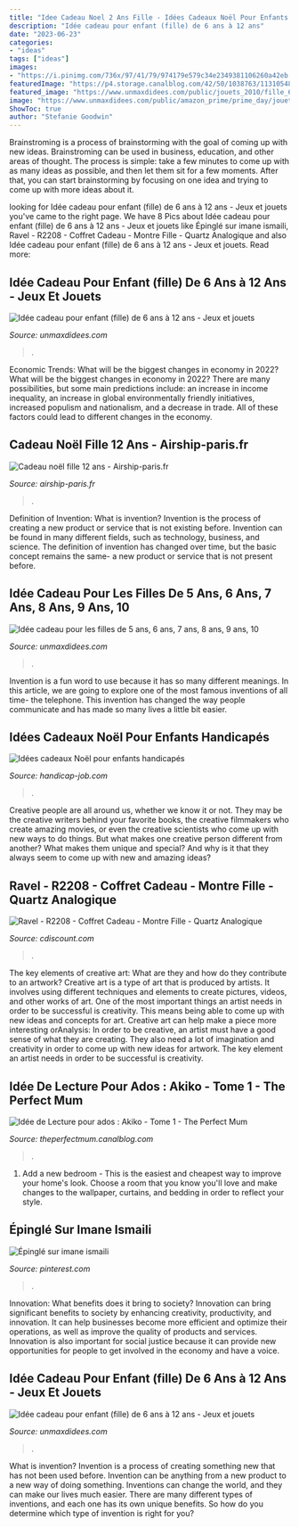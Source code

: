 ```yaml
---
title: "Idee Cadeau Noel 2 Ans Fille - Idées Cadeaux Noël Pour Enfants Handicapés"
description: "Idée cadeau pour enfant (fille) de 6 ans à 12 ans"
date: "2023-06-23"
categories:
- "ideas"
tags: ["ideas"]
images:
- "https://i.pinimg.com/736x/97/41/79/974179e579c34e2349381106260a42eb.jpg"
featuredImage: "https://p4.storage.canalblog.com/42/50/1038763/113105483.jpg"
featured_image: "https://www.unmaxdidees.com/public/jouets_2010/fille_6_-_12_ans/.cadeau_noel_anniversaire_fille_hannah_montana_s.jpg"
image: "https://www.unmaxdidees.com/public/amazon_prime/prime_day/jouet/.jeu_jouet_pas_cher_prime_day_piques_a_assembler_m.jpg"
ShowToc: true
author: "Stefanie Goodwin"
---
```



Brainstroming is a process of brainstorming with the goal of coming up with new ideas. Brainstroming can be used in business, education, and other areas of thought. The process is simple: take a few minutes to come up with as many ideas as possible, and then let them sit for a few moments. After that, you can start brainstorming by focusing on one idea and trying to come up with more ideas about it.

	

		
looking for Idée cadeau pour enfant (fille) de 6 ans à 12 ans - Jeux et jouets you've came to the right page. We have 8 Pics about Idée cadeau pour enfant (fille) de 6 ans à 12 ans - Jeux et jouets like Épinglé sur imane ismaili, Ravel - R2208 - Coffret Cadeau - Montre Fille - Quartz Analogique and also Idée cadeau pour enfant (fille) de 6 ans à 12 ans - Jeux et jouets. Read more:
		
    
## Idée Cadeau Pour Enfant (fille) De 6 Ans à 12 Ans - Jeux Et Jouets

<img loading=lazy src="https://www.unmaxdidees.com/public/amazon_prime/prime_day/jouet/.jeu_jouet_pas_cher_prime_day_piques_a_assembler_m.jpg" onerror="this.onerror=null;this.src='https://tse3.mm.bing.net/th?id=OIP.Esh4PCNtgrpCbjxDqz90BAAAAA&amp;pid=15.1';" alt="Idée cadeau pour enfant (fille) de 6 ans à 12 ans - Jeux et jouets">

_Source: unmaxdidees.com_

>. 

	

Economic Trends: What will be the biggest changes in economy in 2022?
What will be the biggest changes in economy in 2022? There are many possibilities, but some main predictions include: an increase in income inequality, an increase in global environmentally friendly initiatives, increased populism and nationalism, and a decrease in trade. All of these factors could lead to different changes in the economy.

    
## Cadeau Noël Fille 12 Ans - Airship-paris.fr

<img loading=lazy src="https://www.airship-paris.fr/wp-content/uploads/2019/09/42612775281_idee-cadeau-noel-fille-de-12-ans-2.jpg" onerror="this.onerror=null;this.src='https://tse1.mm.bing.net/th?id=OIP.iKh7hBghd_9B4z1Xh_ZtwgHaE8&amp;pid=15.1';" alt="Cadeau noël fille 12 ans - Airship-paris.fr">

_Source: airship-paris.fr_

>. 

	

Definition of Invention: What is invention?
Invention is the process of creating a new product or service that is not existing before. Invention can be found in many different fields, such as technology, business, and science. The definition of invention has changed over time, but the basic concept remains the same- a new product or service that is not present before.

    
## Idée Cadeau Pour Les Filles De 5 Ans, 6 Ans, 7 Ans, 8 Ans, 9 Ans, 10

<img loading=lazy src="https://www.unmaxdidees.com/public/jouets_2010/fille_6_-_12_ans/.cadeau_noel_anniversaire_fille_hannah_montana_s.jpg" onerror="this.onerror=null;this.src='https://tse1.mm.bing.net/th?id=OIP.w5lXGMVm7XzS7IZZvmquOgHaHa&amp;pid=15.1';" alt="Idée cadeau pour les filles de 5 ans, 6 ans, 7 ans, 8 ans, 9 ans, 10">

_Source: unmaxdidees.com_

>. 

	

Invention is a fun word to use because it has so many different meanings. In this article, we are going to explore one of the most famous inventions of all time- the telephone. This invention has changed the way people communicate and has made so many lives a little bit easier.

    
## Idées Cadeaux Noël Pour Enfants Handicapés

<img loading=lazy src="https://www.handicap-job.com/blog/wp-content/uploads/2015/12/idees-de-cadeaux-13.jpg" onerror="this.onerror=null;this.src='https://tse3.mm.bing.net/th?id=OIP.W9OsLmgKLuWfoXa3fJZfbgHaFj&amp;pid=15.1';" alt="Idées cadeaux Noël pour enfants handicapés">

_Source: handicap-job.com_

>. 

	

Creative people are all around us, whether we know it or not. They may be the creative writers behind your favorite books, the creative filmmakers who create amazing movies, or even the creative scientists who come up with new ways to do things. But what makes one creative person different from another? What makes them unique and special? And why is it that they always seem to come up with new and amazing ideas?

    
## Ravel - R2208 - Coffret Cadeau - Montre Fille - Quartz Analogique

<img loading=lazy src="https://i2.cdscdn.com/pdt2/7/1/3/1/700x700/rav6815699892713/rw/ravel-r2208-coffret-cadeau-montre-fille-qu.jpg" onerror="this.onerror=null;this.src='https://tse4.mm.bing.net/th?id=OIP.M-zf87Xk0OAfBtXVdYqq1wHaHa&amp;pid=15.1';" alt="Ravel - R2208 - Coffret Cadeau - Montre Fille - Quartz Analogique">

_Source: cdiscount.com_

>. 

	

The key elements of creative art: What are they and how do they contribute to an artwork?
Creative art is a type of art that is produced by artists. It involves using different techniques and elements to create pictures, videos, and other works of art. One of the most important things an artist needs in order to be successful is creativity. This means being able to come up with new ideas and concepts for art. Creative art can help make a piece more interesting orAnalysis: In order to be creative, an artist must have a good sense of what they are creating. They also need a lot of imagination and creativity in order to come up with new ideas for artwork. The key element an artist needs in order to be successful is creativity.

    
## Idée De Lecture Pour Ados : Akiko - Tome 1 - The Perfect Mum

<img loading=lazy src="https://p4.storage.canalblog.com/42/50/1038763/113105483.jpg" onerror="this.onerror=null;this.src='https://tse1.mm.bing.net/th?id=OIP.5xAajeuvMR7wkZIlsHDVlgAAAA&amp;pid=15.1';" alt="Idée de Lecture pour ados : Akiko - Tome 1 - The Perfect Mum">

_Source: theperfectmum.canalblog.com_

>. 

	

1. Add a new bedroom - This is the easiest and cheapest way to improve your home's look. Choose a room that you know you'll love and make changes to the wallpaper, curtains, and bedding in order to reflect your style.

    
## Épinglé Sur Imane Ismaili

<img loading=lazy src="https://i.pinimg.com/736x/97/41/79/974179e579c34e2349381106260a42eb.jpg" onerror="this.onerror=null;this.src='https://tse3.mm.bing.net/th?id=OIP.6vsWiBmO78hn7oZb_iJICwHaJc&amp;pid=15.1';" alt="Épinglé sur imane ismaili">

_Source: pinterest.com_

>. 

	

Innovation: What benefits does it bring to society?
Innovation can bring significant benefits to society by enhancing creativity, productivity, and innovation. It can help businesses become more efficient and optimize their operations, as well as improve the quality of products and services. Innovation is also important for social justice because it can provide new opportunities for people to get involved in the economy and have a voice.

    
## Idée Cadeau Pour Enfant (fille) De 6 Ans à 12 Ans - Jeux Et Jouets

<img loading=lazy src="https://www.unmaxdidees.com/public/jouets_2017/6-12/cadeau_fille_6_ans__7_ans__8_ans__10_ans__12_ans_deco_couture_coussins_a_decorer_alex_toys.jpg" onerror="this.onerror=null;this.src='https://tse2.mm.bing.net/th?id=OIP.buVeR3IK8h_YML8riS87YgHaHk&amp;pid=15.1';" alt="Idée cadeau pour enfant (fille) de 6 ans à 12 ans - Jeux et jouets">

_Source: unmaxdidees.com_

>. 

	

What is invention?
Invention is a process of creating something new that has not been used before. Invention can be anything from a new product to a new way of doing something. Inventions can change the world, and they can make our lives much easier. There are many different types of inventions, and each one has its own unique benefits. So how do you determine which type of invention is right for you?

